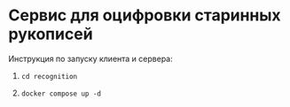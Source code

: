 # Сервис для оцифровки старинных рукописей

Инструкция по запуску клиента и сервера:
1. `cd recognition`

2. `docker compose up -d`
